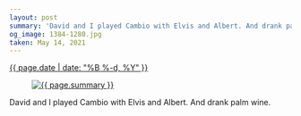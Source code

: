 ```yaml
---
layout: post
summary: 'David and I played Cambio with Elvis and Albert. And drank palm wine.'
og_image: 1384-1280.jpg
taken: May 14, 2021
---
```


<div class="post">
 <time>
  <a href="/1384">
   {{ page.date | date: "%B %-d, %Y" }}
  </a>
 </time>
 <a href="/1384">
  <figure data-taken="5/14/2021">
   <img alt="{{ page.summary }}" sizes="(min-width: 700px) 50vw, calc(100vw - 2rem)" src="{{ site.assets_url }}/1384-640.jpg" srcset="{{ site.assets_url }}/1384-320.jpg 320w, {{ site.assets_url }}/1384-640.jpg 640w, {{ site.assets_url }}/1384-960.jpg 960w, {{ site.assets_url }}/1384-1280.jpg 1280w"/>
  </figure>
 </a>
 <span>
  David and I played Cambio with Elvis and Albert. And drank palm wine.
 </span>
</div>
